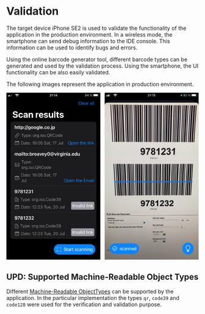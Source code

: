 # Validation

The target device iPhone SE2 is used to validate the functionality of the application in the production environment. In a wireless mode, the smartphone can send debug information to the IDE console. This information can be used to identify bugs and errors.

Using the online barcode generator tool, different barcode types can be generated and used by the validation process. Using the smartphone, the UI functionality can be also easily validated.

The following images represent the application in production environment.

![Application: production environment](Images/production_environment.png)

## UPD: Supported Machine-Readable Object Types

Different [Machine-Readable ObjectTypes](https://developer.apple.com/documentation/avfoundation/avmetadatamachinereadablecodeobject/machine-readable_object_types) can be supported by the application. In the particular implementation the types `qr`, `code39` and `code128` were used for the verification and validation purpose.